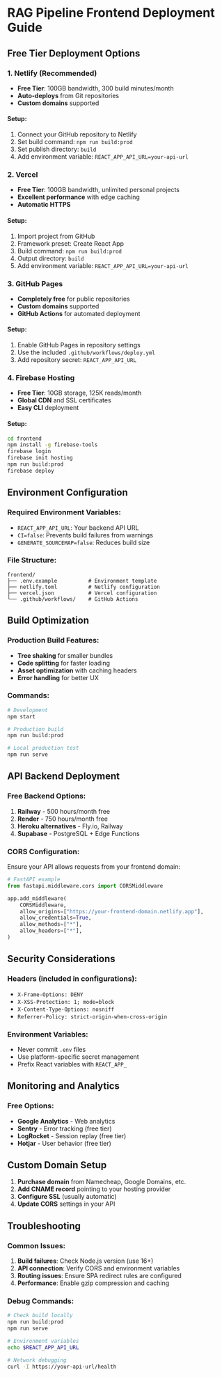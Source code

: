# RAG Pipeline Frontend Deployment Guide

## Free Tier Deployment Options

### 1. Netlify (Recommended)
- **Free Tier**: 100GB bandwidth, 300 build minutes/month
- **Auto-deploys** from Git repositories
- **Custom domains** supported

#### Setup:
1. Connect your GitHub repository to Netlify
2. Set build command: `npm run build:prod`
3. Set publish directory: `build`
4. Add environment variable: `REACT_APP_API_URL=your-api-url`

### 2. Vercel
- **Free Tier**: 100GB bandwidth, unlimited personal projects
- **Excellent performance** with edge caching
- **Automatic HTTPS**

#### Setup:
1. Import project from GitHub
2. Framework preset: Create React App
3. Build command: `npm run build:prod`
4. Output directory: `build`
5. Add environment variable: `REACT_APP_API_URL=your-api-url`

### 3. GitHub Pages
- **Completely free** for public repositories
- **Custom domains** supported
- **GitHub Actions** for automated deployment

#### Setup:
1. Enable GitHub Pages in repository settings
2. Use the included `.github/workflows/deploy.yml`
3. Add repository secret: `REACT_APP_API_URL`

### 4. Firebase Hosting
- **Free Tier**: 10GB storage, 125K reads/month
- **Global CDN** and SSL certificates
- **Easy CLI** deployment

#### Setup:
```bash
cd frontend
npm install -g firebase-tools
firebase login
firebase init hosting
npm run build:prod
firebase deploy
```

## Environment Configuration

### Required Environment Variables:
- `REACT_APP_API_URL`: Your backend API URL
- `CI=false`: Prevents build failures from warnings
- `GENERATE_SOURCEMAP=false`: Reduces build size

### File Structure:
```
frontend/
├── .env.example          # Environment template
├── netlify.toml          # Netlify configuration
├── vercel.json           # Vercel configuration
└── .github/workflows/    # GitHub Actions
```

## Build Optimization

### Production Build Features:
- **Tree shaking** for smaller bundles
- **Code splitting** for faster loading
- **Asset optimization** with caching headers
- **Error handling** for better UX

### Commands:
```bash
# Development
npm start

# Production build
npm run build:prod

# Local production test
npm run serve
```

## API Backend Deployment

### Free Backend Options:
1. **Railway** - 500 hours/month free
2. **Render** - 750 hours/month free  
3. **Heroku alternatives** - Fly.io, Railway
4. **Supabase** - PostgreSQL + Edge Functions

### CORS Configuration:
Ensure your API allows requests from your frontend domain:

```python
# FastAPI example
from fastapi.middleware.cors import CORSMiddleware

app.add_middleware(
    CORSMiddleware,
    allow_origins=["https://your-frontend-domain.netlify.app"],
    allow_credentials=True,
    allow_methods=["*"],
    allow_headers=["*"],
)
```

## Security Considerations

### Headers (included in configurations):
- `X-Frame-Options: DENY`
- `X-XSS-Protection: 1; mode=block`
- `X-Content-Type-Options: nosniff`
- `Referrer-Policy: strict-origin-when-cross-origin`

### Environment Variables:
- Never commit `.env` files
- Use platform-specific secret management
- Prefix React variables with `REACT_APP_`

## Monitoring and Analytics

### Free Options:
- **Google Analytics** - Web analytics
- **Sentry** - Error tracking (free tier)
- **LogRocket** - Session replay (free tier)
- **Hotjar** - User behavior (free tier)

## Custom Domain Setup

1. **Purchase domain** from Namecheap, Google Domains, etc.
2. **Add CNAME record** pointing to your hosting provider
3. **Configure SSL** (usually automatic)
4. **Update CORS** settings in your API

## Troubleshooting

### Common Issues:
1. **Build failures**: Check Node.js version (use 16+)
2. **API connection**: Verify CORS and environment variables
3. **Routing issues**: Ensure SPA redirect rules are configured
4. **Performance**: Enable gzip compression and caching

### Debug Commands:
```bash
# Check build locally
npm run build:prod
npm run serve

# Environment variables
echo $REACT_APP_API_URL

# Network debugging
curl -I https://your-api-url/health
```
